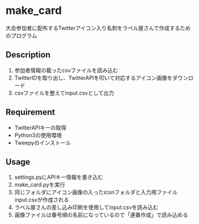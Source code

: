 # make_card

大会参加者に配布するTwitterアイコン入り名刺をラベル屋さんで作成するためのプログラム

## Description
1. 参加者情報の載ったcsvファイルを読み込む
2. TwitterIDを取り出し、TwitterAPIを叩いて対応するアイコン画像をダウンロード
3. csvファイルを整えてinput.csvとして出力

## Requirement
* TwitterAPIキーの取得
* Python3の使用環境
* Tweepyのインストール

## Usage
1. settings.pyにAPIキー情報を書き込む
2. make_card.pyを実行
3. 同じフォルダにアイコン画像の入ったiconフォルダと入力用ファイルinput.csvが作成される
4. ラベル屋さんの差し込み印刷を使用してinput.csvを読み込む
5. 画像ファイルは番号順の名前になっているので「連番作成」で読み込める
